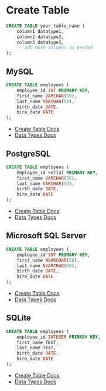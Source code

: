 # Create Table

```sql
CREATE TABLE your_table_name (
    column1 datatype1,
    column2 datatype2,
    column3 datatype3,
    -- add more columns as needed
);
```

## MySQL

```sql
CREATE TABLE employees (
    employee_id INT PRIMARY KEY,
    first_name VARCHAR(50),
    last_name VARCHAR(50),
    birth_date DATE,
    hire_date DATE
);
```

- [Create Table Docs](https://dev.mysql.com/doc/refman/8.0/en/create-table.html)
- [Data Types Docs](https://dev.mysql.com/doc/refman/8.0/en/data-types.html)

## PostgreSQL

```sql
CREATE TABLE employees (
    employee_id serial PRIMARY KEY,
    first_name VARCHAR(50),
    last_name VARCHAR(50),
    birth_date DATE,
    hire_date DATE
);
```

- [Create Table Docs](https://www.postgresqltutorial.com/postgresql-tutorial/postgresql-create-table/)
- [Data Types Docs](https://www.postgresql.org/docs/current/datatype.html)

## Microsoft SQL Server

```sql
CREATE TABLE employees (
    employee_id INT PRIMARY KEY,
    first_name NVARCHAR(50),
    last_name NVARCHAR(50),
    birth_date DATE,
    hire_date DATE
);
```

- [Create Table Docs](https://learn.microsoft.com/en-us/sql/t-sql/statements/create-table-transact-sql?view=sql-server-ver16)
- [Data Types Docs](https://learn.microsoft.com/en-us/sql/t-sql/data-types/data-types-transact-sql?view=sql-server-ver16)

## SQLite
 
```sql
CREATE TABLE employees (
    employee_id INTEGER PRIMARY KEY,
    first_name TEXT,
    last_name TEXT,
    birth_date DATE,
    hire_date DATE
);
```

- [Create Table Docs](https://www.sqlite.org/lang_createtable.html)
- [Data Types Docs](https://www.sqlite.org/datatype3.html)

